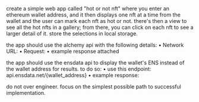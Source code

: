 create a simple web app called "hot or not nft" where you enter an ethereum wallet address, and it then displays one nft at a time from the wallet and the user can mark each nft as hot or not. there's then a view to see all the hot nfts in a gallery; from there, you can click on each nft to see a larger detail of it. store the selections in local storage. 

the app should use the alchemy api with the following details:
• Network URL: <COPY PASTE FROM ALCHEMY DASHBOARD>
• Request: <COPY PASTE FROM ALCHEMY DASHBOARD>
• example response attached <ATTACHED FILE OF WHAT RESPONSE LOOKS LIKE>

the app should use the ensdata api to display the wallet's ENS instead of the wallet address for results. to do so: 
• use this endpoint: api.ensdata.net/{wallet_address}
• example response: <INSERT RESPONSE HERE>

do not over engineer. focus on the simplest possible path to successful implementation.